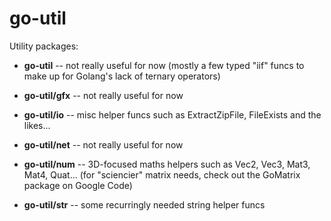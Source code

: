 go-util
========

Utility packages:

- **go-util** -- not really useful for now (mostly a few typed "iif" funcs to make up for Golang's lack of ternary operators)

- **go-util/gfx** -- not really useful for now

- **go-util/io** -- misc helper funcs such as ExtractZipFile, FileExists and the likes...

- **go-util/net** -- not really useful for now

- **go-util/num** -- 3D-focused maths helpers such as Vec2, Vec3, Mat3, Mat4, Quat... (for "sciencier" matrix needs, check out the GoMatrix package on Google Code)

- **go-util/str** -- some recurringly needed string helper funcs
